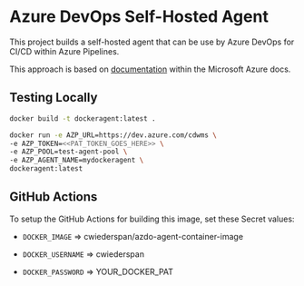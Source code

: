 # Azure DevOps Self-Hosted Agent

This project builds a self-hosted agent that can be use by Azure DevOps for CI/CD within Azure Pipelines.

This approach is based on [documentation](https://docs.microsoft.com/en-us/azure/devops/pipelines/agents/docker?view=azure-devops#linux) within the Microsoft Azure docs.

## Testing Locally

```bash
docker build -t dockeragent:latest .

docker run -e AZP_URL=https://dev.azure.com/cdwms \
-e AZP_TOKEN=<<PAT_TOKEN_GOES_HERE>> \
-e AZP_POOL=test-agent-pool \
-e AZP_AGENT_NAME=mydockeragent \
dockeragent:latest
```

## GitHub Actions

To setup the GitHub Actions for building this image, set these Secret values:

* `DOCKER_IMAGE` => cwiederspan/azdo-agent-container-image

* `DOCKER_USERNAME` => cwiederspan

* `DOCKER_PASSWORD` => YOUR_DOCKER_PAT
